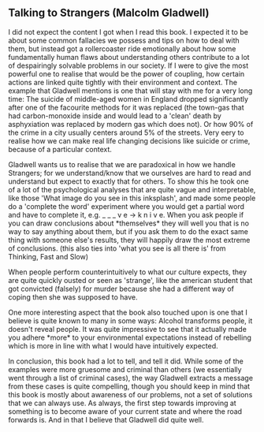 Talking to Strangers (Malcolm Gladwell)
---------------------------------------

I did not expect the content I got when I read this book. I expected it
to be about some common fallacies we possess and tips on how to deal
with them, but instead got a rollercoaster ride emotionally about how
some fundamentally human flaws about understanding others contribute to
a lot of despairingly solvable problems in our society. If I were to
give the most powerful one to realise that would be the power of
coupling, how certain actions are linked quite tightly with their
environment and context. The example that Gladwell mentions is one that
will stay with me for a very long time: The suicide of middle-aged women
in England dropped significantly after one of the facourite methods for
it was replaced (the town-gas that had carbon-monoxide inside and would
lead to a 'clean' death by asphyxiation was replaced by modern gas which
does not). Or how 90% of the crime in a city usually centers around 5%
of the streets. Very eery to realise how we can make real life changing
decisions like suicide or crime, because of a particular context.

Gladwell wants us to realise that we are paradoxical in how we handle
Strangers; for we understand/know that we ourselves are hard to read and
understand but expect to exactly that for others. To show this he took
one of a lot of the psychological analyses that are quite vague and
interpretable, like those 'What image do you see in this inksplash', and
made some people do a 'complete the word' experiment where you would get
a partial word and have to complete it, e.g. \_ \_ \_ v e $\rightarrow$
k n i v e. When you ask people if you can draw conclusions about
\*themselves\* they will well you that is no way to say anything about
them, but if you ask them to do the exact same thing with someone else's
results, they will happily draw the most extreme of conclusions. (this
also ties into 'what you see is all there is' from Thinking, Fast and
Slow)

When people perform counterintuitively to what our culture expects, they
are quite quickly ousted or seen as 'strange', like the american student
that got convicted (falsely) for murder because she had a different way
of coping then she was supposed to have.

One more interesting aspect that the book also touched upon is one that
I believe is quite known to many in some ways: Alcohol transforms
people, it doesn't reveal people. It was quite impressive to see that it
actually made you adhere \*more\* to your environmental expectations
instead of rebelling which is more in line with what I would have
intuitively expected.

In conclusion, this book had a lot to tell, and tell it did. While some
of the examples were more gruesome and criminal than others (we
essentially went through a list of criminal cases), the way Gladwell
extracts a message from these cases is quite compelling, though you
should keep in mind that this book is mostly about awareness of our
problems, not a set of solutions that we can always use. As always, the
first step towards improving at something is to become aware of your
current state and where the road forwards is. And in that I believe that
Gladwell did quite well.

